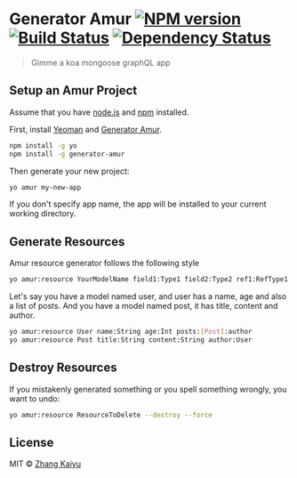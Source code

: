 # Generator Amur [![NPM version][npm-image]][npm-url] [![Build Status][travis-image]][travis-url] [![Dependency Status][daviddm-image]][daviddm-url]
> Gimme a koa mongoose graphQL app

## Setup an Amur Project

Assume that you have [node.js](https://nodejs.org/) and [npm](https://www.npmjs.com/) installed.

First, install [Yeoman](http://yeoman.io) and [Generator Amur](https://github.com/zhangkaiyulw/generator-amur/).

```bash
npm install -g yo
npm install -g generator-amur
```

Then generate your new project:

```bash
yo amur my-new-app
```

If you don't specify app name, the app will be installed to your current working directory.

## Generate Resources

Amur resource generator follows the following style

``` bash
yo amur:resource YourModelName field1:Type1 field2:Type2 ref1:RefType1 ref2:RefType2:foreignKey
```

Let's say you have a model named user, and user has a name, age and also a list of posts.
And you have a model named post, it has title, content and author.

``` bash
yo amur:resource User name:String age:Int posts:[Post]:author
yo amur:resource Post title:String content:String author:User
```

## Destroy Resources

If you mistakenly generated something or you spell something wrongly, you want to undo:

``` bash
yo amur:resource ResourceToDelete --destroy --force
```

## License

MIT © [Zhang Kaiyu](https://github.com/zhangkaiyulw)


[npm-image]: https://badge.fury.io/js/generator-amur.svg
[npm-url]: https://npmjs.org/package/generator-amur
[travis-image]: https://travis-ci.org/zhangkaiyulw/generator-amur.svg?branch=master
[travis-url]: https://travis-ci.org/zhangkaiyulw/generator-amur
[daviddm-image]: https://david-dm.org/zhangkaiyulw/generator-amur.svg?theme=shields.io
[daviddm-url]: https://david-dm.org/zhangkaiyulw/generator-amur
